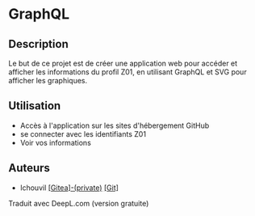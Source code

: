 # GraphQL

## Description
Le but de ce projet est de créer une application web pour accéder et afficher les informations du profil Z01, en utilisant GraphQL et SVG pour afficher les graphiques.

## Utilisation
- Accès à l'application sur les sites d'hébergement GitHub
- se connecter avec les identifiants Z01
- Voir vos informations

## Auteurs

- lchouvil [[Gitea]-(private)](https://zone01normandie.org/git/lchouvil) [[Git]](https://github.com/lchouville)

Traduit avec DeepL.com (version gratuite)
